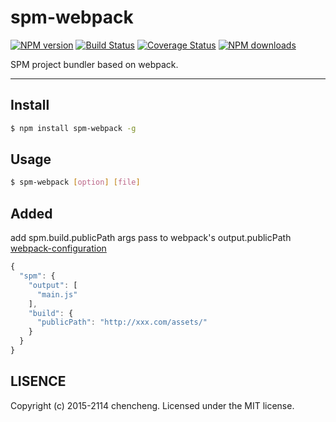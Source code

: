 # spm-webpack

[![NPM version](https://img.shields.io/npm/v/spm-webpack.svg?style=flat)](https://npmjs.org/package/spm-webpack)
[![Build Status](https://img.shields.io/travis/spmjs/spm-webpack.svg?style=flat)](https://travis-ci.org/spmjs/spm-webpack)
[![Coverage Status](https://img.shields.io/coveralls/spmjs/spm-webpack.svg?style=flat)](https://coveralls.io/r/spmjs/spm-webpack)
[![NPM downloads](http://img.shields.io/npm/dm/spm-webpack.svg?style=flat)](https://npmjs.org/package/spm-webpack)

SPM project bundler based on webpack.

---

## Install

```bash
$ npm install spm-webpack -g
```

## Usage
```bash
$ spm-webpack [option] [file]
```

## Added
add spm.build.publicPath args pass to webpack's output.publicPath
[webpack-configuration](https://github.com/webpack/docs/wiki/configuration#outputpublicpath)
```javascript
{
  "spm": {
    "output": [
      "main.js"
    ],
    "build": {
      "publicPath": "http://xxx.com/assets/"
    }
  }
}
```

## LISENCE

Copyright (c) 2015-2114 chencheng. Licensed under the MIT license.
